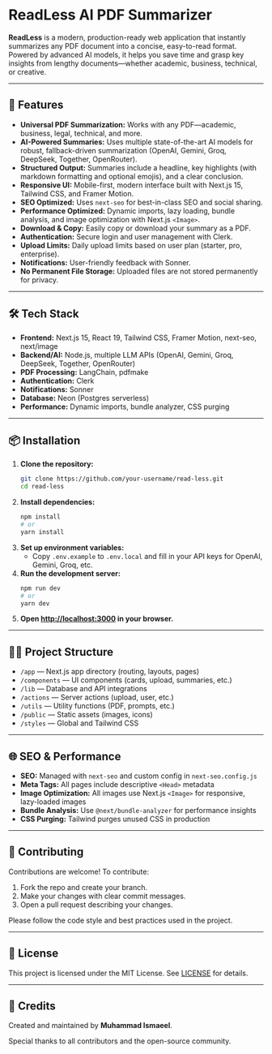 # ReadLess AI PDF Summarizer

**ReadLess** is a modern, production-ready web application that instantly summarizes any PDF document into a concise, easy-to-read format. Powered by advanced AI models, it helps you save time and grasp key insights from lengthy documents—whether academic, business, technical, or creative.

---

## 🚀 Features

- **Universal PDF Summarization:** Works with any PDF—academic, business, legal, technical, and more.
- **AI-Powered Summaries:** Uses multiple state-of-the-art AI models for robust, fallback-driven summarization (OpenAI, Gemini, Groq, DeepSeek, Together, OpenRouter).
- **Structured Output:** Summaries include a headline, key highlights (with markdown formatting and optional emojis), and a clear conclusion.
- **Responsive UI:** Mobile-first, modern interface built with Next.js 15, Tailwind CSS, and Framer Motion.
- **SEO Optimized:** Uses `next-seo` for best-in-class SEO and social sharing.
- **Performance Optimized:** Dynamic imports, lazy loading, bundle analysis, and image optimization with Next.js `<Image>`.
- **Download & Copy:** Easily copy or download your summary as a PDF.
- **Authentication:** Secure login and user management with Clerk.
- **Upload Limits:** Daily upload limits based on user plan (starter, pro, enterprise).
- **Notifications:** User-friendly feedback with Sonner.
- **No Permanent File Storage:** Uploaded files are not stored permanently for privacy.

---

## 🛠️ Tech Stack

- **Frontend:** Next.js 15, React 19, Tailwind CSS, Framer Motion, next-seo, next/image
- **Backend/AI:** Node.js, multiple LLM APIs (OpenAI, Gemini, Groq, DeepSeek, Together, OpenRouter)
- **PDF Processing:** LangChain, pdfmake
- **Authentication:** Clerk
- **Notifications:** Sonner
- **Database:** Neon (Postgres serverless)
- **Performance:** Dynamic imports, bundle analyzer, CSS purging

---

## 📦 Installation

1. **Clone the repository:**
   ```bash
   git clone https://github.com/your-username/read-less.git
   cd read-less
   ```
2. **Install dependencies:**
   ```bash
   npm install
   # or
   yarn install
   ```
3. **Set up environment variables:**
   - Copy `.env.example` to `.env.local` and fill in your API keys for OpenAI, Gemini, Groq, etc.
4. **Run the development server:**
   ```bash
   npm run dev
   # or
   yarn dev
   ```
5. **Open [http://localhost:3000](http://localhost:3000) in your browser.**

---

## 🧑‍💻 Project Structure

- `/app` — Next.js app directory (routing, layouts, pages)
- `/components` — UI components (cards, upload, summaries, etc.)
- `/lib` — Database and API integrations
- `/actions` — Server actions (upload, user, etc.)
- `/utils` — Utility functions (PDF, prompts, etc.)
- `/public` — Static assets (images, icons)
- `/styles` — Global and Tailwind CSS

---

## 🌐 SEO & Performance

- **SEO:** Managed with `next-seo` and custom config in `next-seo.config.js`
- **Meta Tags:** All pages include descriptive `<Head>` metadata
- **Image Optimization:** All images use Next.js `<Image>` for responsive, lazy-loaded images
- **Bundle Analysis:** Use `@next/bundle-analyzer` for performance insights
- **CSS Purging:** Tailwind purges unused CSS in production

---

## 🤝 Contributing

Contributions are welcome! To contribute:

1. Fork the repo and create your branch.
2. Make your changes with clear commit messages.
3. Open a pull request describing your changes.

Please follow the code style and best practices used in the project.

---

## 📄 License

This project is licensed under the MIT License. See [LICENSE](LICENSE) for details.

---

## 🙏 Credits

Created and maintained by **Muhammad Ismaeel**.

Special thanks to all contributors and the open-source community.
